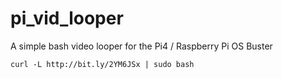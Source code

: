 # pi_vid_looper
A simple bash video looper for the Pi4 / Raspberry Pi OS Buster

    curl -L http://bit.ly/2YM6JSx | sudo bash
